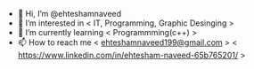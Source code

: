 - 👋 Hi, I’m @ehteshamnaveed
- 👀 I’m interested in < IT, Programming, Graphic Desinging >
- 🌱 I’m currently learning < Programmming(c++) >
- 📫 How to reach me  < ehteshamnaveed199@gmail.com > < https://www.linkedin.com/in/ehtesham-naveed-65b765201/ >

<!---
ehteshamnaveed/ehteshamnaveed is a ✨ special ✨ repository because its `README.md` (this file) appears on your GitHub profile.
You can click the Preview link to take a look at your changes.
--->
